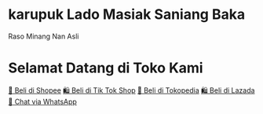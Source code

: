 # karupuk Lado Masiak Saniang Baka
Raso Minang Nan Asli
  <h1>Selamat Datang di Toko Kami</h1>
  <a href="https://id.shp.ee/dMFx4cE" class="link-button">🛒 Beli di Shopee</a>
  <a href="https://shop-id.tokopedia.com/view/product/1731544081853941338%3Fregion%3DID%26locale%3Did-ID%26source%3Dtiktokseller%26no-cache%3D1%26e%3D1" class="link-button">🛍️ Beli di Tik Tok Shop</a>
  <a href="https://www.tokopedia.com/ifia-busana/karupuk-lado-masiak-uda-afdhal-sajian-minang-khas-saniang-baka-lamak-bana-1731544081853941338" class="link-button">🛒 Beli di Tokopedia</a>
  <a href="https://s.lazada.co.id/s.ZbqHJ6" class="link-button">🛍 Beli di Lazada</a>
  <a href="https://wa.me/6281863084496?text=Halo%2C%20saya%20mau%20tanya%20produk%20Anda" class="link-button">📱 Chat via WhatsApp</a>
